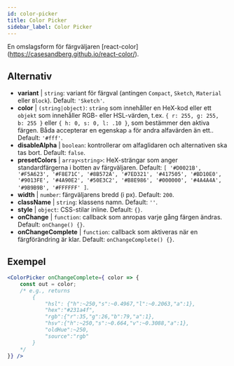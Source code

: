 ```yaml
---
id: color-picker
title: Color Picker
sidebar_label: Color Picker
---
```


En omslagsform för färgväljaren [react-color] (https://casesandberg.github.io/react-color/).

## Alternativ

* __variant__ | `string`: variant för färgval (antingen `Compact`, `Sketch`, `Material` eller `Block`). Default: `'Sketch'`.
* __color__ | `(string|object)`: `sträng` som innehåller en HeX-kod eller ett `objekt` som innehåller RGB- eller HSL-värden, t.ex. `{ r: 255, g: 255, b: 255 }` eller `{ h: 0, s: 0, l: .10 }`, som bestämmer den aktiva färgen. Båda accepterar en egenskap `a` för andra alfavärden än ett.. Default: `'#fff'`.
* __disableAlpha__ | `boolean`: kontrollerar om alfaglidaren och alternativen ska tas bort. Default: `false`.
* __presetColors__ | `array<string>`: HeX-strängar som anger standardfärgerna i botten av färgväljaren. Default: `[
  '#D0021B',
  '#F5A623',
  '#F8E71C',
  '#8B572A',
  '#7ED321',
  '#417505',
  '#BD10E0',
  '#9013FE',
  '#4A90E2',
  '#50E3C2',
  '#B8E986',
  '#000000',
  '#4A4A4A',
  '#9B9B9B',
  '#FFFFFF'
]`.
* __width__ | `number`: färgväljarens bredd (i px). Default: `200`.
* __className__ | `string`: klassens namn. Default: `''`.
* __style__ | `object`: CSS-stilar inline. Default: `{}`.
* __onChange__ | `function`: callback som anropas varje gång färgen ändras. Default: `onChange() {}`.
* __onChangeComplete__ | `function`: callback som aktiveras när en färgförändring är klar. Default: `onChangeComplete() {}`.


## Exempel

```jsx live
<ColorPicker onChangeComplete={ color => {
    const out = color;
    /* e.g., returns 
        {
            "hsl": {"h":~250,"s":~0.4967,"l":~0.2063,"a":1},
            "hex":"#231a4f",
            "rgb":{"r":35,"g":26,"b":79,"a":1},
            "hsv":{"h":~250,"s":~0.664,"v":~0.3088,"a":1},
            "oldHue":~250,
            "source":"rgb"
        }
    */
}} />
```

